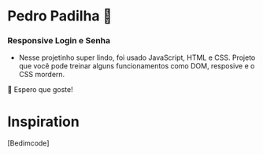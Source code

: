 # Pedro Padilha 🥰
### Responsive Login e Senha

- Nesse projetinho super lindo, foi usado JavaScript, HTML e CSS. Projeto que você pode treinar alguns funcionamentos como DOM, resposive e o CSS mordern.


🧠 Espero que goste!





# Inspiration
[Bedimcode]

